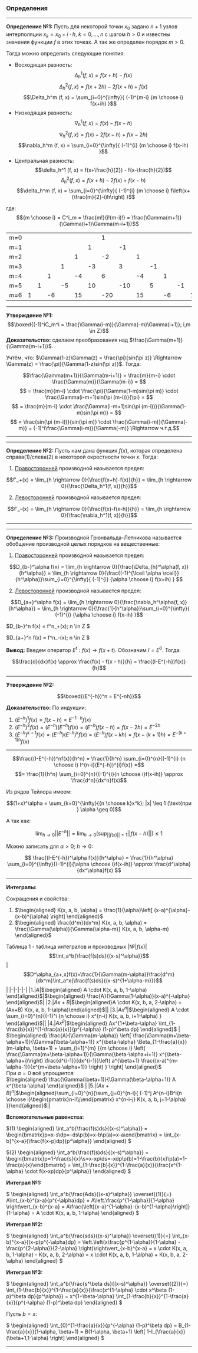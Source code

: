 ### Определения

---

**Определение №1:** Пусть для некоторой точки $x_0$ задано $n+1$ узлов интерполяции $x_k=x_0+i \cdot h$, $k=0,...,n$ с шагом $h > 0$ и известны значения функции $f$ в этих точках. А так же определен порядок $m > 0$.

Тогда можно определить следующие понятия:
* Восходящая разность:
$$\Delta_h^1 (f, x) = f(x+h) - f(x)$$
$$\Delta_h^2 (f, x) = f(x+2h) - 2f(x+h) + f(x)$$
$$\Delta_h^m (f, x) = \sum_{i=0}^{\infty}{ (-1)^{m-i} {m \choose i} f(x+ih) }$$
* Низходящая разность:
$$\nabla_h^1 (f, x) = f(x) - f(x-h)$$
$$\nabla_h^2 (f, x) = f(x) - 2f(x-h) + f(x-2h)$$
$$\nabla_h^m (f, x) = \sum_{i=0}^{\infty}{ (-1)^{i} {m \choose i} f(x-ih) }$$
* Центральная разность:
$$\delta_h^1 (f, x) = f(x+\frac{h}{2}) - f(x-\frac{h}{2})$$
$$\delta_h^2 (f, x) = f(x+h) - 2f(x) + f(x-h)$$
$$\delta_h^m (f, x) = \sum_{i=0}^{\infty}{ (-1)^{i} {m \choose i} f\left(x+(\frac{m}{2}-i)h\right) }$$

где:
$${m \choose i} = C^i_m = \frac{m!}{i!(m-i)!} = \frac{\Gamma(m+1)}{\Gamma(i+1)\Gamma(m-i+1)}$$

|   |   |   |   |   |   |   |   |   |   |   |   |   |   |   |
|---|---|---|---|---|---|---|---|---|---|---|---|---|---|---|
|m=0|   |   |   |   |   |   |  1|   |   |   |   |   |   |   |  
|m=1|   |   |   |   |   |  1|   | -1|   |   |   |   |   |   |   
|m=2|   |   |   |   |  1|   | -2|   |  1|   |   |   |   |   |   
|m=3|   |   |   |  1|   | -3|   |  3|   | -1|   |   |   |   |   
|m=4|   |   |  1|   | -4|   |  6|   | -4|   |  1|   |   |   |   
|m=5|   |  1|   | -5|   | 10|   |-10|   |  5|   | -1|   |   |
|m=6|  1|   | -6|   | 15|   |-20|   | 15|   | -6|   |  1|   |

---
**Утверждение №1:** 
$$\boxed{(-1)^iC_m^i = \frac{\Gamma(i-m)}{\Gamma(-m)\Gamma(i+1)}; i,m \in Z}$$
**Доказательство:** сделаем преобразования над $\frac{\Gamma(m+1)}{\Gamma(m-i+1)}$. 

Учтём, что:
$\Gamma(1-z)\Gamma(z) = \frac{\pi}{sin(\pi z)} \Rightarrow \Gamma(z) = \frac{\pi}{\Gamma(1-z)sin(\pi z)}$. Тогда:

$$\frac{\Gamma(m+1)}{\Gamma(m-i+1)} = \frac{m}{m-i} \cdot \frac{\Gamma(m)}{\Gamma(m-i)} = $$
$$ = \frac{m}{m-i} \cdot \frac{\pi}{\Gamma(1-m)sin(\pi m)} \cdot \frac{\Gamma(i-m+1)sin(\pi (m-i))}{\pi} = $$
$$ = \frac{m}{m-i} \cdot \frac{\Gamma(i-m+1)sin(\pi (m-i))}{\Gamma(1-m)sin(\pi m)} = $$
$$ = \frac{sin(\pi (m-i))}{sin(\pi m)} \cdot \frac{\Gamma(i-m)}{\Gamma(-m)} = (-1)^i\frac{\Gamma(i-m)}{\Gamma(-m)} \Rightarrow ч.т.д.$$

---
---

**Определение №2:** Пусть нам дана функция $f(x)$, которая определена справа(1)/слева(2) в некоторой окрестности точки $x$. Тогда:

1. <u>Правосторонней</u> производной называется предел:

$$f'_+(x) = \lim_{h \rightarrow 0}{\frac{f(x+h)-f(x)}{h}} = \lim_{h \rightarrow 0}{\frac{\Delta_h^1(f, x)}{h}}$$

2. <u>Левосторонней</u> производной называется предел:

$$f'_-(x) = \lim_{h \rightarrow 0}{\frac{f(x)-f(x-h)}{h}} = \lim_{h \rightarrow 0}{\frac{\nabla_h^1(f, x)}{h}}$$

---
---

**Определение №3:** Производной Грюнвальда-Летникова называется обобщение производной целых порядков на вещественные:

1. <u>Правосторонней</u> производной называется предел:

$$D_{b-}^\alpha f(x) = \lim_{h \rightarrow 0}{\frac{\Delta_{h}^\alpha(f, x)}{h^\alpha}} = \lim_{h \rightarrow 0}{\frac{(-1)^{\lceil \alpha \rceil}}{h^\alpha}}\sum_{i=0}^{\infty}{ (-1)^{i} {\alpha \choose i} f(x+ih) } $$

2. <u>Левосторонней</u> производной называется предел:

$$D_{a+}^\alpha f(x) = \lim_{h \rightarrow 0}{\frac{\nabla_h^\alpha(f, x)}{h^\alpha}} = \lim_{h \rightarrow 0}{\frac{1}{h^\alpha}}\sum_{i=0}^{\infty}{ (-1)^{i} {\alpha \choose i} f(x-ih) }$$

$D_{b-}^n f(x) = f^n_+(x); n \in Z $

$D_{a+}^n f(x) = f^n_-(x); n \in Z $

**Вывод:** Введем оператор $E^t: f(x) \rightarrow f(x+t)$. Обозначим $I=E^0$. Тогда:

$$\frac{d}{dx}f(x) \approx \frac{f(x) - f(x - h)}{h} = \frac{(I-E^{-h})f(x)}{h}$$

---
**Утверждение №2:**

$$\boxed{(E^{-h})^n = E^{-nh}}$$

**Доказательство:** По индукции:

1. $(E^{-h})^1f(x) = f(x-h) = E^{-1 \cdot h}f(x)$
2. $(E^{-h})^2f(x) = (E^{-h})(E^{-h})f(x) = (E^{-h})f(x-h) = f(x-2h) = E^{-2h}$
3. $(E^{-h})^{k+1}f(x) = (E^{-h})(E^{-h})^{k}f(x) = (E^{-h})f(x-kh) = f(x-(k+1)h) = E^{-(k+1)h}f(x)$

---

$$\frac{(I-E^{-h})^nf(x)}{h^n} = \frac{1}{h^n} \sum_{i=0}^{n}{(-1)^{i} {n \choose i} I^{n-i}(E^{-h})^{i}f(x)} =$$
$$= \frac{1}{h^n} \sum_{i=0}^{n}{(-1)^{i}{n \choose i}f(x-ih)} \approx \frac{d^n}{dx^n}f(x)$$

Из рядов Тейлора имеем:

$$(1+x)^\alpha = \sum_{k=0}^{\infty}{{n \choose k}x^k}; |x| \leq 1 (\text{при } \alpha \geq 0)$$

А так как:

$$\lim_{h \rightarrow 0}||E^{-h}|| = \lim_{h \rightarrow 0}\left(\sup_{||f(x)||=1}||f(x-h)|| \right)\leq 1$$

Можно записать для $\alpha>0$; $h \rightarrow 0$:

$$ \frac{(I-E^{-h})^\alpha f(x)}{h^\alpha} = \frac{1}{h^\alpha} \sum_{i=0}^{\infty}{(-1)^{i}{\alpha \choose i}f(x-ih)} \approx \frac{d^\alpha}{dx^\alpha}f(x) $$

---

**Интегралы:**

Сокращения и свойства:

1. $\begin{aligned} K(x, a, b, \alpha) = \frac{1}{\alpha}\left[ (x-a)^{\alpha}-(x-b)^{\alpha} \right]                   \end{aligned}$
2. $\begin{aligned} \frac{d^m}{dx^m} K(x, a, b, \alpha) = \frac{\Gamma(\alpha)}{\Gamma(\alpha-m)} K(x, a, b, \alpha-m)  \end{aligned}$

Таблица 1 - таблица интегралов и производных
|№|$f(x)$|$$\int_a^b{\frac{f(s)ds}{(x-s)^\alpha}}$$|$$D^\alpha_{a+,x}f(x)=\frac{1}{\Gamma(m-\alpha)}\frac{d^m}{dx^m}\int_a^x{\frac{f(s)ds}{(x-s)^{1+\alpha-m}}}$$|
|-|-|-|-|
|1.|$A$|$\begin{aligned} A \cdot K(x, a, b, 1-\alpha) \end{aligned}$|$\begin{aligned} \frac{A}{\Gamma(1-\alpha)}(x-a)^{-\alpha} \end{aligned}$|
|2.|$Ax+B$|$\begin{aligned}A \cdot K(x, b, a, 2-\alpha) + (Ax+B) K(x, a, b, 1-\alpha)\end{aligned}$||
|3.|$Ax^n$|$\begin{aligned} A \cdot \sum_{i=0}^{n}{(-1)^i {n \choose i} x^{n-i} K(x, a, b, i+1-\alpha) } \end{aligned}$||
|4.|$Ax^\beta$|$\begin{aligned} Ax^{1+\beta-\alpha} \int_{1-\frac{b}{x}}^{1-\frac{a}{x}}{p^{-\alpha} (1-p)^\beta dp} \end{aligned}$ | $\begin{aligned} \frac{A}{\Gamma(m-\alpha)} \left[ \frac{\Gamma(m+\beta-\alpha+1)}{\Gamma(\beta-\alpha+1)} x^{\beta-\alpha} \Beta_{1-\frac{a}{x}}(m-\alpha, \beta+1) + \sum_{i=1}^{m} {{m \choose i} \left(  \frac{\Gamma(m+\beta-\alpha+1)}{\Gamma(\beta-\alpha+i+1)} x^{\beta-\alpha+i}\right) \frac{d^{i-1}}{dx^{i-1}}\left( a^{\beta+1} \frac{(x-a)^{m-\alpha-1}}{x^{m+\beta-\alpha+1}} \right) } \right] \end{aligned}$ <br> При $a=0$ всё упрощается: <br> $\begin{aligned} \frac{\Gamma(\beta+1)}{\Gamma(\beta-\alpha+1)} A x^{\beta-\alpha} \end{aligned}$ |
|5.|$(Ax+B)^n$|$\begin{aligned}\sum_{i=0}^{n}{\sum_{j=0}^{n-i}{  (-1)^j A^{n-i}B^i{n \choose i}\begin{pmatrix}n-i\\j\end{pmatrix} x^{n-i-j} K(x, a, b, j+1-\alpha)   }}\end{aligned}$||

**Вспомогательные равенства:**

$(1) 
\begin{aligned} 
    \int_a^b{\frac{f(s)ds}{(x-s)^\alpha}} = 
    \begin{bmatrix}p=x-s\\dp=-ds\\p(b)=x-b\\p(a)=x-a\end{bmatrix} = 
    \int_{x-b}^{x-a}{\frac{f(x-p)dp}{p^\alpha}} 
\end{aligned}
$

$(2) 
\begin{aligned} 
    \int_a^b{\frac{f(s)ds}{(x-s)^\alpha}} = 
    \begin{bmatrix}p=1-\frac{s}{x}\\s=x-xp\\ds=-xdp\\p(b)=1-\frac{b}{x}\\p(a)=1-\frac{a}{x}\end{bmatrix} = 
    \int_{1-\frac{b}{x}}^{1-\frac{a}{x}}{\frac{x^{1-\alpha} \cdot f(x-xp)dp}{p^\alpha}} 
\end{aligned}
$

**Интеграл №1:**

$
\begin{aligned} 
    \int_a^b{\frac{Ads}{(x-s)^\alpha}} \overset{(1)}{=}
    A\int_{x-b}^{x-a}{p^{-\alpha}dp} = 
    A\left.\frac{p^{1-\alpha}}{1-\alpha} \right\vert_{x-b}^{x-a} = 
    A\frac{\left[(x-a)^{1-\alpha}-(x-b)^{1-\alpha}\right]}{1-\alpha} = 
    A \cdot K(x, a, b, 1-\alpha) 
\end{aligned}
$

**Интеграл №2:**

$
\begin{aligned} 
    \int_a^b{\frac{sds}{(x-s)^\alpha}} \overset{(1)}{=} 
    \int_{x-b}^{x-a}{(x-p)p^{-\alpha}dp} = 
    \left.\left(x\frac{p^{1-\alpha}}{1-\alpha} - \frac{p^{2-\alpha}}{2-\alpha} \right)\right\vert_{x-b}^{x-a} = 
    x \cdot K(x, a, b, 1-\alpha) - K(x, a, b, 2-\alpha) = 
    x \cdot K(x, a, b, 1-\alpha) + K(x, b, a, 2-\alpha) 
\end{aligned}
$

**Интеграл №3:**

$
\begin{aligned} 
    \int_a^b{\frac{s^\beta ds}{(x-s)^\alpha}} \overset{(2)}{=} 
    \int_{1-\frac{b}{x}}^{1-\frac{a}{x}}{\frac{x^{1-\alpha} \cdot x^\beta (1-p)^\beta dp}{p^\alpha}} =
    x^{1+\beta-\alpha} \int_{1-\frac{b}{x}}^{1-\frac{a}{x}}{p^{-\alpha} (1-p)^\beta dp}
\end{aligned}
$

Пусть $b=x$:

$
\begin{aligned}
    \int_{0}^{1-\frac{a}{x}}{p^{-\alpha} (1-p)^\beta dp} = 
    B_{1-\frac{a}{x}}(1-\alpha, \beta+1) = 
    B(1-\alpha, \beta+1) \left[ 1-I_{\frac{a}{x}}(\beta+1,1-\alpha) \right]
\end{aligned}
$

---